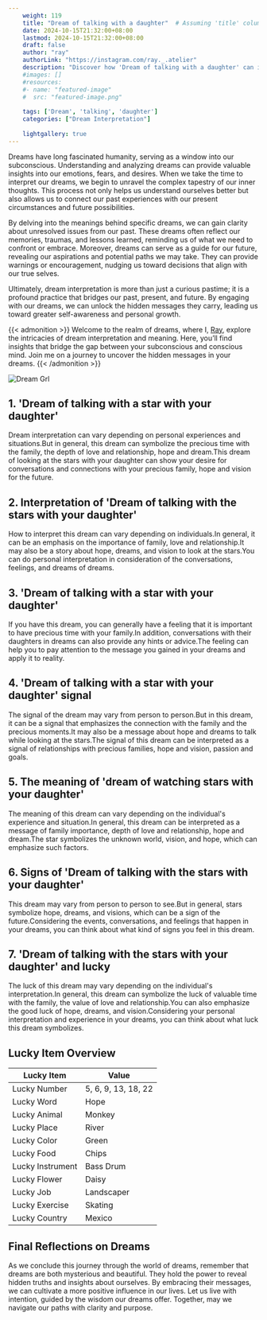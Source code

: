 ```yaml
---
    weight: 119
    title: "Dream of talking with a daughter"  # Assuming 'title' column exists
    date: 2024-10-15T21:32:00+08:00
    lastmod: 2024-10-15T21:32:00+08:00
    draft: false
    author: "ray"
    authorLink: "https://instagram.com/ray._.atelier"
    description: "Discover how 'Dream of talking with a daughter' can interpret your future and uncover its significant meanings in your life."
    #images: []
    #resources:
    #- name: "featured-image"
    #  src: "featured-image.png"
    
    tags: ['Dream', 'talking', 'daughter']
    categories: ["Dream Interpretation"]
    
    lightgallery: true
---
```

    
Dreams have long fascinated humanity, serving as a window into our subconscious. Understanding and analyzing dreams can provide valuable insights into our emotions, fears, and desires. When we take the time to interpret our dreams, we begin to unravel the complex tapestry of our inner thoughts. This process not only helps us understand ourselves better but also allows us to connect our past experiences with our present circumstances and future possibilities.

By delving into the meanings behind specific dreams, we can gain clarity about unresolved issues from our past. These dreams often reflect our memories, traumas, and lessons learned, reminding us of what we need to confront or embrace. Moreover, dreams can serve as a guide for our future, revealing our aspirations and potential paths we may take. They can provide warnings or encouragement, nudging us toward decisions that align with our true selves.

Ultimately, dream interpretation is more than just a curious pastime; it is a profound practice that bridges our past, present, and future. By engaging with our dreams, we can unlock the hidden messages they carry, leading us toward greater self-awareness and personal growth.

{{< admonition >}}
Welcome to the realm of dreams, where I, [Ray](https://instagram.com/ray._.atelier), explore the intricacies of dream interpretation and meaning. Here, you’ll find insights that bridge the gap between your subconscious and conscious mind. Join me on a journey to uncover the hidden messages in your dreams.
{{< /admonition >}}

![Dream Grl](https://cdn.pixabay.com/photo/2017/11/02/03/35/gothic-2910057_1280.jpg "Dream Grl")

## 1. 'Dream of talking with a star with your daughter'
Dream interpretation can vary depending on personal experiences and situations.But in general, this dream can symbolize the precious time with the family, the depth of love and relationship, hope and dream.This dream of looking at the stars with your daughter can show your desire for conversations and connections with your precious family, hope and vision for the future.

## 2. Interpretation of 'Dream of talking with the stars with your daughter'
How to interpret this dream can vary depending on individuals.In general, it can be an emphasis on the importance of family, love and relationship.It may also be a story about hope, dreams, and vision to look at the stars.You can do personal interpretation in consideration of the conversations, feelings, and dreams of dreams.

## 3. 'Dream of talking with a star with your daughter'
If you have this dream, you can generally have a feeling that it is important to have precious time with your family.In addition, conversations with their daughters in dreams can also provide any hints or advice.The feeling can help you to pay attention to the message you gained in your dreams and apply it to reality.

## 4. 'Dream of talking with a star with your daughter' signal
The signal of the dream may vary from person to person.But in this dream, it can be a signal that emphasizes the connection with the family and the precious moments.It may also be a message about hope and dreams to talk while looking at the stars.The signal of this dream can be interpreted as a signal of relationships with precious families, hope and vision, passion and goals.

## 5. The meaning of 'dream of watching stars with your daughter'
The meaning of this dream can vary depending on the individual's experience and situation.In general, this dream can be interpreted as a message of family importance, depth of love and relationship, hope and dream.The star symbolizes the unknown world, vision, and hope, which can emphasize such factors.

## 6. Signs of 'Dream of talking with the stars with your daughter'
This dream may vary from person to person to see.But in general, stars symbolize hope, dreams, and visions, which can be a sign of the future.Considering the events, conversations, and feelings that happen in your dreams, you can think about what kind of signs you feel in this dream.

## 7. 'Dream of talking with the stars with your daughter' and lucky
The luck of this dream may vary depending on the individual's interpretation.In general, this dream can symbolize the luck of valuable time with the family, the value of love and relationship.You can also emphasize the good luck of hope, dreams, and vision.Considering your personal interpretation and experience in your dreams, you can think about what luck this dream symbolizes.

## Lucky Item Overview
| Lucky Item          | Value              |
|---------------|--------------------|
| Lucky Number        | 5, 6, 9, 13, 18, 22  |
| Lucky Word          | Hope |
| Lucky Animal        | Monkey |
| Lucky Place         | River     |
| Lucky Color         | Green     |
| Lucky Food          | Chips      |
| Lucky Instrument    | Bass Drum |
| Lucky Flower        | Daisy    |
| Lucky Job           | Landscaper       |
| Lucky Exercise      | Skating  |
| Lucky Country       | Mexico    |


##  Final Reflections on Dreams

As we conclude this journey through the world of dreams, remember that dreams are both mysterious and beautiful. They hold the power to reveal hidden truths and insights about ourselves. By embracing their messages, we can cultivate a more positive influence in our lives. Let us live with intention, guided by the wisdom our dreams offer. Together, may we navigate our paths with clarity and purpose.
